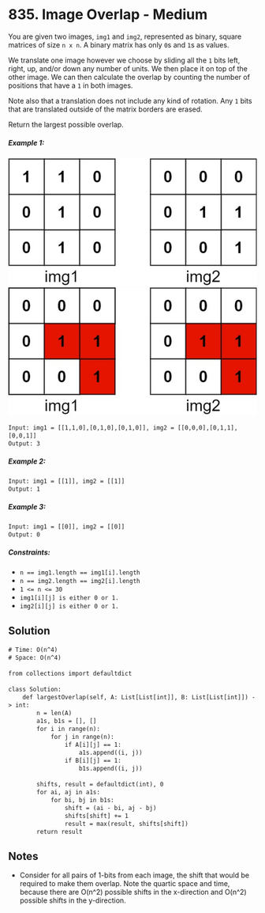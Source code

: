# 835. Image Overlap - Medium

You are given two images, `img1` and `img2`, represented as binary, square matrices of size `n x n`. A binary matrix has only `0`s and `1`s as values.

We translate one image however we choose by sliding all the `1` bits left, right, up, and/or down any number of units. We then place it on top of the other image. We can then calculate the overlap by counting the number of positions that have a `1` in both images.

Note also that a translation does not include any kind of rotation. Any `1` bits that are translated outside of the matrix borders are erased.

Return the largest possible overlap.

##### Example 1:

![](../assets/835-overlap1.jpg)
![](../assets/835-overlap_step2.jpg)

```
Input: img1 = [[1,1,0],[0,1,0],[0,1,0]], img2 = [[0,0,0],[0,1,1],[0,0,1]]
Output: 3
```

##### Example 2:

```
Input: img1 = [[1]], img2 = [[1]]
Output: 1
```

##### Example 3:

```
Input: img1 = [[0]], img2 = [[0]]
Output: 0
```

##### Constraints:

- `n == img1.length == img1[i].length`
- `n == img2.length == img2[i].length`
- `1 <= n <= 30`
- `img1[i][j] is either 0 or 1.`
- `img2[i][j] is either 0 or 1.`

## Solution

```
# Time: O(n^4)
# Space: O(n^4)

from collections import defaultdict

class Solution:
    def largestOverlap(self, A: List[List[int]], B: List[List[int]]) -> int:
        n = len(A)
        a1s, b1s = [], []
        for i in range(n):
            for j in range(n):
                if A[i][j] == 1:
                    a1s.append((i, j))
                if B[i][j] == 1:
                    b1s.append((i, j))

        shifts, result = defaultdict(int), 0
        for ai, aj in a1s:
            for bi, bj in b1s:
                shift = (ai - bi, aj - bj)
                shifts[shift] += 1
                result = max(result, shifts[shift])
        return result
```

## Notes
- Consider for all pairs of 1-bits from each image, the shift that would be required to make them overlap. Note the quartic space and time, because there are O(n^2) possible shifts in the x-direction and O(n^2) possible shifts in the y-direction.